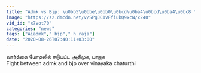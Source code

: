 ```yaml
---
title: "Admk vs Bjp: \u0bb5\u0bbe\u0bb0\u0bcd\u0ba4\u0bcd\u0ba4\u0bc8 \u0bae\u0bcb\u0ba4\u0bb2\u0bbf\u0bb2\u0bcd \u0b88\u0b9f\u0bc1\u0baa\u0b9f\u0bcd\u0b9f \u0b85\u0ba4\u0bbf\u0bae\u0bc1\u0b95, \u0baa\u0bbe\u0b9c\u0b95"
image: "https://s2.dmcdn.net/v/SPgJC1VFfiubQ9xcN/x240"
vid_id: "x7vot70"
categories: "news"
tags: ["Aiadmk"," bjp"," h raja"]
date: "2020-08-26T07:40:11+03:00"
---
```

வார்த்தை மோதலில் ஈடுபட்ட அதிமுக, பாஜக  <br>Fight between admk and bjp over vinayaka chaturthi  <br>
